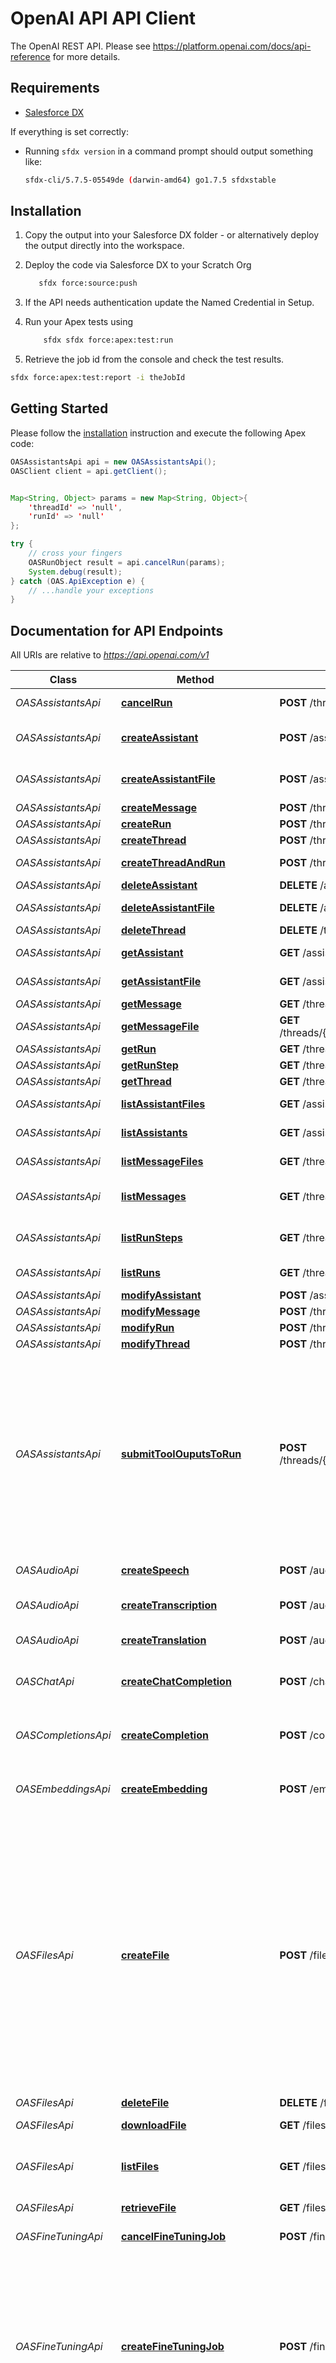 # OpenAI API API Client


The OpenAI REST API. Please see https://platform.openai.com/docs/api-reference for more details.

## Requirements

- [Salesforce DX](https://www.salesforce.com/products/platform/products/salesforce-dx/)

If everything is set correctly:

- Running `sfdx version` in a command prompt should output something like:

  ```bash
  sfdx-cli/5.7.5-05549de (darwin-amd64) go1.7.5 sfdxstable
  ```

## Installation

1. Copy the output into your Salesforce DX folder - or alternatively deploy the output directly into the workspace.
2. Deploy the code via Salesforce DX to your Scratch Org

   ```bash
      sfdx force:source:push
   ```

3. If the API needs authentication update the Named Credential in Setup.
4. Run your Apex tests using

   ```bash
       sfdx sfdx force:apex:test:run
   ```

5. Retrieve the job id from the console and check the test results.

  ```bash
  sfdx force:apex:test:report -i theJobId
  ```

## Getting Started

Please follow the [installation](#installation) instruction and execute the following Apex code:

```java
OASAssistantsApi api = new OASAssistantsApi();
OASClient client = api.getClient();


Map<String, Object> params = new Map<String, Object>{
    'threadId' => 'null',
    'runId' => 'null'
};

try {
    // cross your fingers
    OASRunObject result = api.cancelRun(params);
    System.debug(result);
} catch (OAS.ApiException e) {
    // ...handle your exceptions
}
```

## Documentation for API Endpoints

All URIs are relative to *https://api.openai.com/v1*

Class | Method | HTTP request | Description
------------ | ------------- | ------------- | -------------
*OASAssistantsApi* | [**cancelRun**](OASAssistantsApi.md#cancelRun) | **POST** /threads/{thread_id}/runs/{run_id}/cancel | Cancels a run that is &#x60;in_progress&#x60;.
*OASAssistantsApi* | [**createAssistant**](OASAssistantsApi.md#createAssistant) | **POST** /assistants | Create an assistant with a model and instructions.
*OASAssistantsApi* | [**createAssistantFile**](OASAssistantsApi.md#createAssistantFile) | **POST** /assistants/{assistant_id}/files | Create an assistant file by attaching a [File](/docs/api-reference/files) to an [assistant](/docs/api-reference/assistants).
*OASAssistantsApi* | [**createMessage**](OASAssistantsApi.md#createMessage) | **POST** /threads/{thread_id}/messages | Create a message.
*OASAssistantsApi* | [**createRun**](OASAssistantsApi.md#createRun) | **POST** /threads/{thread_id}/runs | Create a run.
*OASAssistantsApi* | [**createThread**](OASAssistantsApi.md#createThread) | **POST** /threads | Create a thread.
*OASAssistantsApi* | [**createThreadAndRun**](OASAssistantsApi.md#createThreadAndRun) | **POST** /threads/runs | Create a thread and run it in one request.
*OASAssistantsApi* | [**deleteAssistant**](OASAssistantsApi.md#deleteAssistant) | **DELETE** /assistants/{assistant_id} | Delete an assistant.
*OASAssistantsApi* | [**deleteAssistantFile**](OASAssistantsApi.md#deleteAssistantFile) | **DELETE** /assistants/{assistant_id}/files/{file_id} | Delete an assistant file.
*OASAssistantsApi* | [**deleteThread**](OASAssistantsApi.md#deleteThread) | **DELETE** /threads/{thread_id} | Delete a thread.
*OASAssistantsApi* | [**getAssistant**](OASAssistantsApi.md#getAssistant) | **GET** /assistants/{assistant_id} | Retrieves an assistant.
*OASAssistantsApi* | [**getAssistantFile**](OASAssistantsApi.md#getAssistantFile) | **GET** /assistants/{assistant_id}/files/{file_id} | Retrieves an AssistantFile.
*OASAssistantsApi* | [**getMessage**](OASAssistantsApi.md#getMessage) | **GET** /threads/{thread_id}/messages/{message_id} | Retrieve a message.
*OASAssistantsApi* | [**getMessageFile**](OASAssistantsApi.md#getMessageFile) | **GET** /threads/{thread_id}/messages/{message_id}/files/{file_id} | Retrieves a message file.
*OASAssistantsApi* | [**getRun**](OASAssistantsApi.md#getRun) | **GET** /threads/{thread_id}/runs/{run_id} | Retrieves a run.
*OASAssistantsApi* | [**getRunStep**](OASAssistantsApi.md#getRunStep) | **GET** /threads/{thread_id}/runs/{run_id}/steps/{step_id} | Retrieves a run step.
*OASAssistantsApi* | [**getThread**](OASAssistantsApi.md#getThread) | **GET** /threads/{thread_id} | Retrieves a thread.
*OASAssistantsApi* | [**listAssistantFiles**](OASAssistantsApi.md#listAssistantFiles) | **GET** /assistants/{assistant_id}/files | Returns a list of assistant files.
*OASAssistantsApi* | [**listAssistants**](OASAssistantsApi.md#listAssistants) | **GET** /assistants | Returns a list of assistants.
*OASAssistantsApi* | [**listMessageFiles**](OASAssistantsApi.md#listMessageFiles) | **GET** /threads/{thread_id}/messages/{message_id}/files | Returns a list of message files.
*OASAssistantsApi* | [**listMessages**](OASAssistantsApi.md#listMessages) | **GET** /threads/{thread_id}/messages | Returns a list of messages for a given thread.
*OASAssistantsApi* | [**listRunSteps**](OASAssistantsApi.md#listRunSteps) | **GET** /threads/{thread_id}/runs/{run_id}/steps | Returns a list of run steps belonging to a run.
*OASAssistantsApi* | [**listRuns**](OASAssistantsApi.md#listRuns) | **GET** /threads/{thread_id}/runs | Returns a list of runs belonging to a thread.
*OASAssistantsApi* | [**modifyAssistant**](OASAssistantsApi.md#modifyAssistant) | **POST** /assistants/{assistant_id} | Modifies an assistant.
*OASAssistantsApi* | [**modifyMessage**](OASAssistantsApi.md#modifyMessage) | **POST** /threads/{thread_id}/messages/{message_id} | Modifies a message.
*OASAssistantsApi* | [**modifyRun**](OASAssistantsApi.md#modifyRun) | **POST** /threads/{thread_id}/runs/{run_id} | Modifies a run.
*OASAssistantsApi* | [**modifyThread**](OASAssistantsApi.md#modifyThread) | **POST** /threads/{thread_id} | Modifies a thread.
*OASAssistantsApi* | [**submitToolOuputsToRun**](OASAssistantsApi.md#submitToolOuputsToRun) | **POST** /threads/{thread_id}/runs/{run_id}/submit_tool_outputs | When a run has the &#x60;status: &quot;requires_action&quot;&#x60; and &#x60;required_action.type&#x60; is &#x60;submit_tool_outputs&#x60;, this endpoint can be used to submit the outputs from the tool calls once they\&#39;re all completed. All outputs must be submitted in a single request.\n
*OASAudioApi* | [**createSpeech**](OASAudioApi.md#createSpeech) | **POST** /audio/speech | Generates audio from the input text.
*OASAudioApi* | [**createTranscription**](OASAudioApi.md#createTranscription) | **POST** /audio/transcriptions | Transcribes audio into the input language.
*OASAudioApi* | [**createTranslation**](OASAudioApi.md#createTranslation) | **POST** /audio/translations | Translates audio into English.
*OASChatApi* | [**createChatCompletion**](OASChatApi.md#createChatCompletion) | **POST** /chat/completions | Creates a model response for the given chat conversation.
*OASCompletionsApi* | [**createCompletion**](OASCompletionsApi.md#createCompletion) | **POST** /completions | Creates a completion for the provided prompt and parameters.
*OASEmbeddingsApi* | [**createEmbedding**](OASEmbeddingsApi.md#createEmbedding) | **POST** /embeddings | Creates an embedding vector representing the input text.
*OASFilesApi* | [**createFile**](OASFilesApi.md#createFile) | **POST** /files | Upload a file that can be used across various endpoints. The size of all the files uploaded by one organization can be up to 100 GB.\n\nThe size of individual files can be a maximum of 512 MB or 2 million tokens for Assistants. See the [Assistants Tools guide](/docs/assistants/tools) to learn more about the types of files supported. The Fine-tuning API only supports &#x60;.jsonl&#x60; files.\n\nPlease [contact us](https://help.openai.com/) if you need to increase these storage limits.\n
*OASFilesApi* | [**deleteFile**](OASFilesApi.md#deleteFile) | **DELETE** /files/{file_id} | Delete a file.
*OASFilesApi* | [**downloadFile**](OASFilesApi.md#downloadFile) | **GET** /files/{file_id}/content | Returns the contents of the specified file.
*OASFilesApi* | [**listFiles**](OASFilesApi.md#listFiles) | **GET** /files | Returns a list of files that belong to the user\&#39;s organization.
*OASFilesApi* | [**retrieveFile**](OASFilesApi.md#retrieveFile) | **GET** /files/{file_id} | Returns information about a specific file.
*OASFineTuningApi* | [**cancelFineTuningJob**](OASFineTuningApi.md#cancelFineTuningJob) | **POST** /fine_tuning/jobs/{fine_tuning_job_id}/cancel | Immediately cancel a fine-tune job.\n
*OASFineTuningApi* | [**createFineTuningJob**](OASFineTuningApi.md#createFineTuningJob) | **POST** /fine_tuning/jobs | Creates a fine-tuning job which begins the process of creating a new model from a given dataset.\n\nResponse includes details of the enqueued job including job status and the name of the fine-tuned models once complete.\n\n[Learn more about fine-tuning](/docs/guides/fine-tuning)\n
*OASFineTuningApi* | [**listFineTuningEvents**](OASFineTuningApi.md#listFineTuningEvents) | **GET** /fine_tuning/jobs/{fine_tuning_job_id}/events | Get status updates for a fine-tuning job.\n
*OASFineTuningApi* | [**listFineTuningJobCheckpoints**](OASFineTuningApi.md#listFineTuningJobCheckpoints) | **GET** /fine_tuning/jobs/{fine_tuning_job_id}/checkpoints | List checkpoints for a fine-tuning job.\n
*OASFineTuningApi* | [**listPaginatedFineTuningJobs**](OASFineTuningApi.md#listPaginatedFineTuningJobs) | **GET** /fine_tuning/jobs | List your organization\&#39;s fine-tuning jobs\n
*OASFineTuningApi* | [**retrieveFineTuningJob**](OASFineTuningApi.md#retrieveFineTuningJob) | **GET** /fine_tuning/jobs/{fine_tuning_job_id} | Get info about a fine-tuning job.\n\n[Learn more about fine-tuning](/docs/guides/fine-tuning)\n
*OASImagesApi* | [**createImage**](OASImagesApi.md#createImage) | **POST** /images/generations | Creates an image given a prompt.
*OASImagesApi* | [**createImageEdit**](OASImagesApi.md#createImageEdit) | **POST** /images/edits | Creates an edited or extended image given an original image and a prompt.
*OASImagesApi* | [**createImageVariation**](OASImagesApi.md#createImageVariation) | **POST** /images/variations | Creates a variation of a given image.
*OASModelsApi* | [**deleteModel**](OASModelsApi.md#deleteModel) | **DELETE** /models/{model} | Delete a fine-tuned model. You must have the Owner role in your organization to delete a model.
*OASModelsApi* | [**listModels**](OASModelsApi.md#listModels) | **GET** /models | Lists the currently available models, and provides basic information about each one such as the owner and availability.
*OASModelsApi* | [**retrieveModel**](OASModelsApi.md#retrieveModel) | **GET** /models/{model} | Retrieves a model instance, providing basic information about the model such as the owner and permissioning.
*OASModerationsApi* | [**createModeration**](OASModerationsApi.md#createModeration) | **POST** /moderations | Classifies if text is potentially harmful.


## Documentation for Models

 - [OASAssistantFileObject](OASAssistantFileObject.md)
 - [OASAssistantObject](OASAssistantObject.md)
 - [OASAssistantObjectToolsInner](OASAssistantObjectToolsInner.md)
 - [OASAssistantStreamEvent](OASAssistantStreamEvent.md)
 - [OASAssistantToolsCode](OASAssistantToolsCode.md)
 - [OASAssistantToolsFunction](OASAssistantToolsFunction.md)
 - [OASAssistantToolsRetrieval](OASAssistantToolsRetrieval.md)
 - [OASAssistantsApiNamedToolChoice](OASAssistantsApiNamedToolChoice.md)
 - [OASAssistantsApiResponseFormat](OASAssistantsApiResponseFormat.md)
 - [OASAssistantsApiResponseFormatOption](OASAssistantsApiResponseFormatOption.md)
 - [OASAssistantsApiToolChoiceOption](OASAssistantsApiToolChoiceOption.md)
 - [OASChatCompletionFunctionCallOption](OASChatCompletionFunctionCallOption.md)
 - [OASChatCompletionFunctions](OASChatCompletionFunctions.md)
 - [OASChatCompletionMessageToolCall](OASChatCompletionMessageToolCall.md)
 - [OASChatCompletionMessageToolCallChun](OASChatCompletionMessageToolCallChun.md)
 - [OASChatCompletionMessageToolCallFunc](OASChatCompletionMessageToolCallFunc.md)
 - [OASChatCompletionNamedToolChoice](OASChatCompletionNamedToolChoice.md)
 - [OASChatCompletionNamedToolChoiceFunc](OASChatCompletionNamedToolChoiceFunc.md)
 - [OASChatCompletionRequestAssistantMes](OASChatCompletionRequestAssistantMes.md)
 - [OASChatCompletionRequestFunctionMess](OASChatCompletionRequestFunctionMess.md)
 - [OASChatCompletionRequestMessage](OASChatCompletionRequestMessage.md)
 - [OASChatCompletionRequestMessageConte](OASChatCompletionRequestMessageConte.md)
 - [OASChatCompletionRequestSystemMessag](OASChatCompletionRequestSystemMessag.md)
 - [OASChatCompletionRequestToolMessage](OASChatCompletionRequestToolMessage.md)
 - [OASChatCompletionRequestUserMessage](OASChatCompletionRequestUserMessage.md)
 - [OASChatCompletionRequestUserMessageC](OASChatCompletionRequestUserMessageC.md)
 - [OASChatCompletionResponseMessage](OASChatCompletionResponseMessage.md)
 - [OASChatCompletionRole](OASChatCompletionRole.md)
 - [OASChatCompletionStreamResponseDelta](OASChatCompletionStreamResponseDelta.md)
 - [OASChatCompletionTokenLogprob](OASChatCompletionTokenLogprob.md)
 - [OASChatCompletionTokenLogprobTopLogp](OASChatCompletionTokenLogprobTopLogp.md)
 - [OASChatCompletionTool](OASChatCompletionTool.md)
 - [OASChatCompletionToolChoiceOption](OASChatCompletionToolChoiceOption.md)
 - [OASCompletionUsage](OASCompletionUsage.md)
 - [OASCreateAssistantFileRequest](OASCreateAssistantFileRequest.md)
 - [OASCreateAssistantRequest](OASCreateAssistantRequest.md)
 - [OASCreateAssistantRequestModel](OASCreateAssistantRequestModel.md)
 - [OASCreateChatCompletionFunctionRespo](OASCreateChatCompletionFunctionRespo.md)
 - [OASCreateChatCompletionRequest](OASCreateChatCompletionRequest.md)
 - [OASCreateChatCompletionRequestFuncti](OASCreateChatCompletionRequestFuncti.md)
 - [OASCreateChatCompletionRequestModel](OASCreateChatCompletionRequestModel.md)
 - [OASCreateChatCompletionRequestRespon](OASCreateChatCompletionRequestRespon.md)
 - [OASCreateChatCompletionRequestStop](OASCreateChatCompletionRequestStop.md)
 - [OASCreateChatCompletionResponse](OASCreateChatCompletionResponse.md)
 - [OASCreateChatCompletionResponseChoic](OASCreateChatCompletionResponseChoic.md)
 - [OASCreateChatCompletionStreamRespons](OASCreateChatCompletionStreamRespons.md)
 - [OASCreateCompletionRequest](OASCreateCompletionRequest.md)
 - [OASCreateCompletionRequestModel](OASCreateCompletionRequestModel.md)
 - [OASCreateCompletionRequestPrompt](OASCreateCompletionRequestPrompt.md)
 - [OASCreateCompletionRequestStop](OASCreateCompletionRequestStop.md)
 - [OASCreateCompletionResponse](OASCreateCompletionResponse.md)
 - [OASCreateCompletionResponseChoicesIn](OASCreateCompletionResponseChoicesIn.md)
 - [OASCreateEmbeddingRequest](OASCreateEmbeddingRequest.md)
 - [OASCreateEmbeddingRequestInput](OASCreateEmbeddingRequestInput.md)
 - [OASCreateEmbeddingRequestModel](OASCreateEmbeddingRequestModel.md)
 - [OASCreateEmbeddingResponse](OASCreateEmbeddingResponse.md)
 - [OASCreateEmbeddingResponseUsage](OASCreateEmbeddingResponseUsage.md)
 - [OASCreateFineTuningJobRequest](OASCreateFineTuningJobRequest.md)
 - [OASCreateFineTuningJobRequestHyperpa](OASCreateFineTuningJobRequestHyperpa.md)
 - [OASCreateFineTuningJobRequestIntegra](OASCreateFineTuningJobRequestIntegra.md)
 - [OASCreateFineTuningJobRequestModel](OASCreateFineTuningJobRequestModel.md)
 - [OASCreateImageEditRequestModel](OASCreateImageEditRequestModel.md)
 - [OASCreateImageRequest](OASCreateImageRequest.md)
 - [OASCreateImageRequestModel](OASCreateImageRequestModel.md)
 - [OASCreateMessageRequest](OASCreateMessageRequest.md)
 - [OASCreateModerationRequest](OASCreateModerationRequest.md)
 - [OASCreateModerationRequestInput](OASCreateModerationRequestInput.md)
 - [OASCreateModerationRequestModel](OASCreateModerationRequestModel.md)
 - [OASCreateModerationResponse](OASCreateModerationResponse.md)
 - [OASCreateModerationResponseResultsIn](OASCreateModerationResponseResultsIn.md)
 - [OASCreateRunRequest](OASCreateRunRequest.md)
 - [OASCreateRunRequestModel](OASCreateRunRequestModel.md)
 - [OASCreateSpeechRequest](OASCreateSpeechRequest.md)
 - [OASCreateSpeechRequestModel](OASCreateSpeechRequestModel.md)
 - [OASCreateThreadAndRunRequest](OASCreateThreadAndRunRequest.md)
 - [OASCreateThreadAndRunRequestToolsInn](OASCreateThreadAndRunRequestToolsInn.md)
 - [OASCreateThreadRequest](OASCreateThreadRequest.md)
 - [OASCreateTranscription200Response](OASCreateTranscription200Response.md)
 - [OASCreateTranscriptionRequestModel](OASCreateTranscriptionRequestModel.md)
 - [OASCreateTranscriptionResponseJson](OASCreateTranscriptionResponseJson.md)
 - [OASCreateTranscriptionResponseVerbos](OASCreateTranscriptionResponseVerbos.md)
 - [OASCreateTranslation200Response](OASCreateTranslation200Response.md)
 - [OASCreateTranslationResponseJson](OASCreateTranslationResponseJson.md)
 - [OASCreateTranslationResponseVerboseJ](OASCreateTranslationResponseVerboseJ.md)
 - [OASDeleteAssistantFileResponse](OASDeleteAssistantFileResponse.md)
 - [OASDeleteAssistantResponse](OASDeleteAssistantResponse.md)
 - [OASDeleteFileResponse](OASDeleteFileResponse.md)
 - [OASDeleteMessageResponse](OASDeleteMessageResponse.md)
 - [OASDeleteModelResponse](OASDeleteModelResponse.md)
 - [OASDeleteThreadResponse](OASDeleteThreadResponse.md)
 - [OASDoneEvent](OASDoneEvent.md)
 - [OASEmbedding](OASEmbedding.md)
 - [OASError](OASError.md)
 - [OASErrorEvent](OASErrorEvent.md)
 - [OASErrorResponse](OASErrorResponse.md)
 - [OASFineTuningIntegration](OASFineTuningIntegration.md)
 - [OASFineTuningJob](OASFineTuningJob.md)
 - [OASFineTuningJobCheckpoint](OASFineTuningJobCheckpoint.md)
 - [OASFineTuningJobCheckpointMetrics](OASFineTuningJobCheckpointMetrics.md)
 - [OASFineTuningJobError](OASFineTuningJobError.md)
 - [OASFineTuningJobEvent](OASFineTuningJobEvent.md)
 - [OASFineTuningJobHyperparameters](OASFineTuningJobHyperparameters.md)
 - [OASFineTuningJobHyperparametersNEpoc](OASFineTuningJobHyperparametersNEpoc.md)
 - [OASFineTuningJobIntegrationsInner](OASFineTuningJobIntegrationsInner.md)
 - [OASFunctionObject](OASFunctionObject.md)
 - [OASImage](OASImage.md)
 - [OASImagesResponse](OASImagesResponse.md)
 - [OASListAssistantFilesResponse](OASListAssistantFilesResponse.md)
 - [OASListAssistantsResponse](OASListAssistantsResponse.md)
 - [OASListFilesResponse](OASListFilesResponse.md)
 - [OASListFineTuningJobCheckpointsRespo](OASListFineTuningJobCheckpointsRespo.md)
 - [OASListFineTuningJobEventsResponse](OASListFineTuningJobEventsResponse.md)
 - [OASListMessageFilesResponse](OASListMessageFilesResponse.md)
 - [OASListMessagesResponse](OASListMessagesResponse.md)
 - [OASListModelsResponse](OASListModelsResponse.md)
 - [OASListPaginatedFineTuningJobsRespon](OASListPaginatedFineTuningJobsRespon.md)
 - [OASListRunStepsResponse](OASListRunStepsResponse.md)
 - [OASListRunsResponse](OASListRunsResponse.md)
 - [OASListThreadsResponse](OASListThreadsResponse.md)
 - [OASMessageContentImageFileObject](OASMessageContentImageFileObject.md)
 - [OASMessageContentImageFileObjectImag](OASMessageContentImageFileObjectImag.md)
 - [OASMessageContentTextAnnotationsFile](OASMessageContentTextAnnotationsFile.md)
 - [OASMessageContentTextObject](OASMessageContentTextObject.md)
 - [OASMessageContentTextObjectText](OASMessageContentTextObjectText.md)
 - [OASMessageContentTextObjectTextAnnot](OASMessageContentTextObjectTextAnnot.md)
 - [OASMessageDeltaContentImageFileObjec](OASMessageDeltaContentImageFileObjec.md)
 - [OASMessageDeltaContentTextAnnotation](OASMessageDeltaContentTextAnnotation.md)
 - [OASMessageDeltaContentTextObject](OASMessageDeltaContentTextObject.md)
 - [OASMessageDeltaContentTextObjectText](OASMessageDeltaContentTextObjectText.md)
 - [OASMessageDeltaObject](OASMessageDeltaObject.md)
 - [OASMessageDeltaObjectDelta](OASMessageDeltaObjectDelta.md)
 - [OASMessageDeltaObjectDeltaContentInn](OASMessageDeltaObjectDeltaContentInn.md)
 - [OASMessageFileObject](OASMessageFileObject.md)
 - [OASMessageObject](OASMessageObject.md)
 - [OASMessageObjectContentInner](OASMessageObjectContentInner.md)
 - [OASMessageObjectIncompleteDetails](OASMessageObjectIncompleteDetails.md)
 - [OASMessageStreamEvent](OASMessageStreamEvent.md)
 - [OASMessageStreamEventOneOf](OASMessageStreamEventOneOf.md)
 - [OASMessageStreamEventOneOf1](OASMessageStreamEventOneOf1.md)
 - [OASMessageStreamEventOneOf2](OASMessageStreamEventOneOf2.md)
 - [OASMessageStreamEventOneOf3](OASMessageStreamEventOneOf3.md)
 - [OASMessageStreamEventOneOf4](OASMessageStreamEventOneOf4.md)
 - [OASModel](OASModel.md)
 - [OASModifyAssistantRequest](OASModifyAssistantRequest.md)
 - [OASModifyMessageRequest](OASModifyMessageRequest.md)
 - [OASModifyRunRequest](OASModifyRunRequest.md)
 - [OASModifyThreadRequest](OASModifyThreadRequest.md)
 - [OASOpenAIFile](OASOpenAIFile.md)
 - [OASRunCompletionUsage](OASRunCompletionUsage.md)
 - [OASRunObject](OASRunObject.md)
 - [OASRunObjectIncompleteDetails](OASRunObjectIncompleteDetails.md)
 - [OASRunObjectLastError](OASRunObjectLastError.md)
 - [OASRunObjectRequiredAction](OASRunObjectRequiredAction.md)
 - [OASRunObjectRequiredActionSubmitTool](OASRunObjectRequiredActionSubmitTool.md)
 - [OASRunStepCompletionUsage](OASRunStepCompletionUsage.md)
 - [OASRunStepDeltaObject](OASRunStepDeltaObject.md)
 - [OASRunStepDeltaObjectDelta](OASRunStepDeltaObjectDelta.md)
 - [OASRunStepDeltaObjectDeltaStepDetail](OASRunStepDeltaObjectDeltaStepDetail.md)
 - [OASRunStepDeltaStepDetailsMessageCre](OASRunStepDeltaStepDetailsMessageCre.md)
 - [OASRunStepDeltaStepDetailsToolCallsC](OASRunStepDeltaStepDetailsToolCallsC.md)
 - [OASRunStepDeltaStepDetailsToolCallsF](OASRunStepDeltaStepDetailsToolCallsF.md)
 - [OASRunStepDeltaStepDetailsToolCallsO](OASRunStepDeltaStepDetailsToolCallsO.md)
 - [OASRunStepDeltaStepDetailsToolCallsR](OASRunStepDeltaStepDetailsToolCallsR.md)
 - [OASRunStepDetailsMessageCreationObje](OASRunStepDetailsMessageCreationObje.md)
 - [OASRunStepDetailsToolCallsCodeObject](OASRunStepDetailsToolCallsCodeObject.md)
 - [OASRunStepDetailsToolCallsCodeOutput](OASRunStepDetailsToolCallsCodeOutput.md)
 - [OASRunStepDetailsToolCallsFunctionOb](OASRunStepDetailsToolCallsFunctionOb.md)
 - [OASRunStepDetailsToolCallsObject](OASRunStepDetailsToolCallsObject.md)
 - [OASRunStepDetailsToolCallsObjectTool](OASRunStepDetailsToolCallsObjectTool.md)
 - [OASRunStepDetailsToolCallsRetrievalO](OASRunStepDetailsToolCallsRetrievalO.md)
 - [OASRunStepObject](OASRunStepObject.md)
 - [OASRunStepObjectLastError](OASRunStepObjectLastError.md)
 - [OASRunStepObjectStepDetails](OASRunStepObjectStepDetails.md)
 - [OASRunStepStreamEvent](OASRunStepStreamEvent.md)
 - [OASRunStepStreamEventOneOf](OASRunStepStreamEventOneOf.md)
 - [OASRunStepStreamEventOneOf1](OASRunStepStreamEventOneOf1.md)
 - [OASRunStepStreamEventOneOf2](OASRunStepStreamEventOneOf2.md)
 - [OASRunStepStreamEventOneOf3](OASRunStepStreamEventOneOf3.md)
 - [OASRunStepStreamEventOneOf4](OASRunStepStreamEventOneOf4.md)
 - [OASRunStepStreamEventOneOf5](OASRunStepStreamEventOneOf5.md)
 - [OASRunStepStreamEventOneOf6](OASRunStepStreamEventOneOf6.md)
 - [OASRunStreamEvent](OASRunStreamEvent.md)
 - [OASRunStreamEventOneOf](OASRunStreamEventOneOf.md)
 - [OASRunStreamEventOneOf1](OASRunStreamEventOneOf1.md)
 - [OASRunStreamEventOneOf2](OASRunStreamEventOneOf2.md)
 - [OASRunStreamEventOneOf3](OASRunStreamEventOneOf3.md)
 - [OASRunStreamEventOneOf4](OASRunStreamEventOneOf4.md)
 - [OASRunStreamEventOneOf5](OASRunStreamEventOneOf5.md)
 - [OASRunStreamEventOneOf6](OASRunStreamEventOneOf6.md)
 - [OASRunStreamEventOneOf7](OASRunStreamEventOneOf7.md)
 - [OASRunStreamEventOneOf8](OASRunStreamEventOneOf8.md)
 - [OASRunToolCallObject](OASRunToolCallObject.md)
 - [OASRunToolCallObjectFunction](OASRunToolCallObjectFunction.md)
 - [OASSubmitToolOutputsRunRequest](OASSubmitToolOutputsRunRequest.md)
 - [OASSubmitToolOutputsRunRequestToolOu](OASSubmitToolOutputsRunRequestToolOu.md)
 - [OASThreadObject](OASThreadObject.md)
 - [OASThreadStreamEvent](OASThreadStreamEvent.md)
 - [OASThreadStreamEventOneOf](OASThreadStreamEventOneOf.md)
 - [OASTranscriptionSegment](OASTranscriptionSegment.md)
 - [OASTranscriptionWord](OASTranscriptionWord.md)
 - [OASTruncationObject](OASTruncationObject.md)


## Documentation for Authorization


Authentication schemes defined for the API:
### ApiKeyAuth

- **Type**: HTTP Bearer Token authentication


## Author

blah+oapicf@cliffano.com

